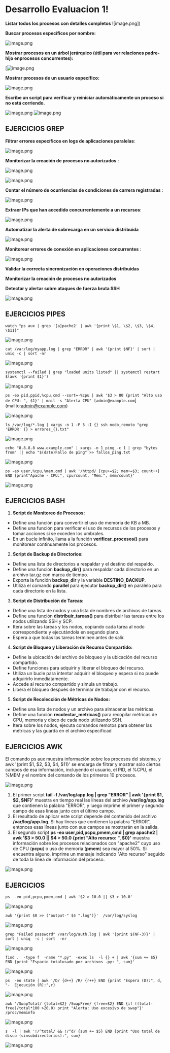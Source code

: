 
# Desarrollo Evaluacion 1!

 **Listar todos los procesos con detalles completos**
 ![image.png])

**Buscar procesos específicos por nombre:**

![image.png]()


**Mostrar procesos en un árbol jerárquico (útil para ver relaciones padre-hijo enprocesos concurrentes):**

[![image.png]()


**Mostrar procesos de un usuario específico:**

![image.png]()


**Escribe un script para verificar y reiniciar automáticamente un proceso si no está corriendo.**


![image.png]()
![image.png]()



## EJERCICIOS GREP

**Filtrar  errores  específicos en  logs de  aplicaciones  paralelas**:

![image.png]()

**Monitorizar la creación de procesos no autorizados** :

![image.png]()

![image.png]()


**Contar el  número de  ocurriencias de  condiciones de  carrera  registradas** :

![image.png]()


**Extraer IPs que han accedido  concurrentemente a un recursos**:

![image.png]()


**Automatizar la alerta de sobrecarga en un servicio distribuida**

![image.png]()


**Monitorear errores de conexión en aplicaciones concurrentes** :

![image.png]()


**Validar la correcta sincronización en operaciones distribuidas**

**Monitorizar la creación de procesos no autorizados**

**Detectar y alertar sobre ataques de fuerza bruta SSH**

![image.png]()



## EJERCICIOS PIPES

`watch "ps aux | grep '[a]pache2' | awk '{print \$1, \$2, \$3, \$4, \$11}"`


![image.png]()

`cat /var/log/myapp.log | grep "ERROR" | awk '{print $NF}' | sort | uniq -c | sort -nr`


![image.png]()

`systemctl --failed | grep "loaded units listed" || systemctl restart $(awk '{print $1}')`


![image.png]()


`ps -eo pid,ppid,%cpu,cmd --sort=-%cpu | awk '$3 > 80 {print "Alto uso de CPU: ", $1}' | mail -s "Alerta CPU" [admin@example.com`](mailto:admin@example.com)


![image.png]()

`ls /var/log/*.log | xargs -n 1 -P 5 -I {} ssh nodo_remoto "grep 'ERROR' {} > errores_{}.txt"`


![image.png]()


`echo "8.8.8.8 www.example.com" | xargs -n 1 ping -c 1 | grep "bytes from" || echo "$(date)Fallo de ping" >> fallos_ping.txt`


![image.png]()


`ps -eo user,%cpu,%mem,cmd | awk '/httpd/ {cpu+=$2; mem+=$3; count++} END {print"Apache - CPU:", cpu/count, "Mem:", mem/count}'`


![image.png]()



## EJERCICIOS BASH


1.  **Script de Monitoreo de Procesos:**
-   Define una función para convertir el uso de memoria de KB a MB.
-   Define una función para verificar el uso de recursos de los procesos y tomar acciones si se exceden los umbrales.
-   En un bucle infinito, llama a la función **verificar_procesos()** para monitorear continuamente los procesos.

2.  **Script de Backup de Directorios:**

-   Define una lista de directorios a respaldar y el destino del respaldo.
-   Define una función **backup_dir()** para respaldar cada directorio en un archivo tar.gz con marca de tiempo.
-   Exporta la función **backup_dir** y la variable **DESTINO_BACKUP**.
-   Utiliza el comando **parallel** para ejecutar **backup_dir()** en paralelo para cada directorio en la lista.

3.  **Script de Distribución de Tareas:**

-   Define una lista de nodos y una lista de nombres de archivos de tareas.
-   Define una función **distribuir_tareas()** para distribuir las tareas entre los nodos utilizando SSH y SCP.
-   Itera sobre las tareas y los nodos, copiando cada tarea al nodo correspondiente y ejecutándola en segundo plano.
-   Espera a que todas las tareas terminen antes de salir.

4.  **Script de Bloqueo y Liberación de Recurso Compartido:**

-   Define la ubicación del archivo de bloqueo y la ubicación del recurso compartido.
-   Define funciones para adquirir y liberar el bloqueo del recurso.
-   Utiliza un bucle para intentar adquirir el bloqueo y espera si no puede adquirirlo inmediatamente.
-   Accede al recurso compartido y simula un trabajo.
-   Libera el bloqueo después de terminar de trabajar con el recurso.

5.  **Script de Recolección de Métricas de Nodos:**

-   Define una lista de nodos y un archivo para almacenar las métricas.
-   Define una función **recolectar_metricas()** para recopilar métricas de CPU, memoria y disco de cada nodo utilizando SSH.
-   Itera sobre los nodos, ejecuta comandos remotos para obtener las métricas y las guarda en el archivo especificad

## EJERCICIOS AWK


El comando ps aux muestra información sobre los procesos del sistema, y awk '{print $1, $2, $3, $4, $11}' se encarga de filtrar y mostrar solo ciertos campos de esa información, incluyendo el usuario, el PID, el %CPU, el %MEM y el nombre del comando de los primeros 10 procesos.

![image.png]()


1.  El primer script **tail -f /var/log/app.log | grep "ERROR" | awk '{print $1, $2, $NF}'** muestra en tiempo real las líneas del archivo **/var/log/app.log** que contienen la palabra "ERROR", y luego imprime el primer y segundo campo de esas líneas junto con el último campo.
2.  El resultado de aplicar este script depende del contenido del archivo **/var/log/app.log**. Si hay líneas que contienen la palabra "ERROR", entonces esas líneas junto con sus campos se mostrarán en la salida.
3.  El segundo script **ps -eo user,pid,pcpu,pmem,cmd | grep apache2 | awk '$3 > 50.0 || $4 > 50.0 {print "Alto recurso: ", $0}'** muestra información sobre los procesos relacionados con "apache2" cuyo uso de CPU (**pcpu**) o uso de memoria (**pmem**) sea mayor al 50%. Si encuentra alguno, imprime un mensaje indicando "Alto recurso" seguido de toda la línea de información del proceso.

![image.png]()



## EJERCICIOS

`ps  -eo pid,pcpu,pmem,cmd | awk '$2 > 10.0 || $3 > 10.0'`


![image.png]()


`awk '{print $0 >> ("output-" $4 ".log")}'  /var/log/syslog`


![image.png]()


`grep "Failed password" /var/log/auth.log | awk '{print $(NF-3)}' | sort | uniq  -c | sort  -nr`


![image.png]()


`find .  -type f  -name "*.py"  -exec ls  -l {} + | awk '{sum += $5} END {print "Espacio totalusado por archivos .py: ", sum}'`


![image.png]()


`ps  -eo state | awk '/D/ {d++} /R/ {r++} END {print "Espera (D):", d, "-  Ejecución (R):",r}`


![image.png]()



`awk '/SwapTotal/ {total=$2} /SwapFree/ {free=$2} END {if ((total-free)/total*100 >20.0) print "Alerta: Uso excesivo de swap"}' /proc/meminfo`


![image.png]()



`s  -l | awk '!/^total/ && !/^d/ {sum += $5} END {print "Uso total de disco (sinsubdirectorios):", sum}`


![image.png]()
